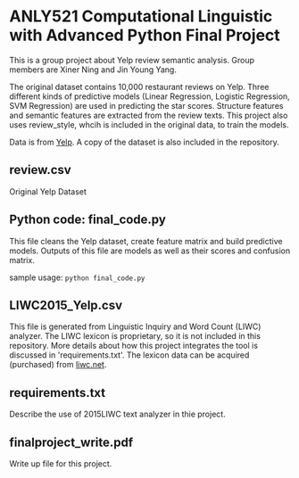 # ANLY521 Computational Linguistic with Advanced Python Final Project
This is a group project about Yelp review semantic analysis. Group members are Xiner Ning and Jin Young Yang. 

The original dataset contains 10,000 restaurant reviews on Yelp. Three different kinds of predictive models (Linear Regression, Logistic Regression, SVM Regression) are used in predicting the star scores. Structure features and semantic features are extracted from the review texts. This project also uses review_style, whcih is included in the original data, to train the models.

Data is from [Yelp](https://www.dropbox.com/s/wc6rzl1a2os721d/yelp.csv?dl=0). A copy of the dataset is also included in the repository. 

## review.csv
Original Yelp Dataset
  
## Python code: final_code.py
This file cleans the Yelp dataset, create feature matrix and build predictive models. 
Outputs of this file are models as well as their scores and confusion matrix.  

sample usage:
`python final_code.py`

## LIWC2015_Yelp.csv
This file is generated from Linguistic Inquiry and Word Count (LIWC) analyzer. The LIWC lexicon is proprietary, so it is not included in this repository. More details about how this project integrates the tool is discussed in 'requirements.txt'. The lexicon data can be acquired (purchased) from [liwc.net](http://liwc.wpengine.com/).

## requirements.txt
Describe the use of 2015LIWC text analyzer in thie project.  

## finalproject_write.pdf
Write up file for this project. 

